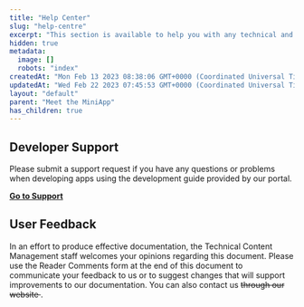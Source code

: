 ```yaml
---
title: "Help Center"
slug: "help-centre"
excerpt: "This section is available to help you with any technical and operational questions and needs."
hidden: true
metadata: 
  image: []
  robots: "index"
createdAt: "Mon Feb 13 2023 08:38:06 GMT+0000 (Coordinated Universal Time)"
updatedAt: "Wed Feb 22 2023 07:45:53 GMT+0000 (Coordinated Universal Time)"
layout: "default"
parent: "Meet the MiniApp"
has_children: true
---
```

## Developer Support

Please submit a support request if you have any questions or problems when developing apps using the development guide provided by our portal.

[**Go to Support**](doc:support)

## User Feedback

In an effort to produce effective documentation, the Technical Content Management staff welcomes your opinions regarding this document. Please use the Reader Comments form at the end of this document to communicate your feedback to us or to suggest changes that will support improvements to our documentation. You can also contact us ~~through our website <Website Name>~~.

